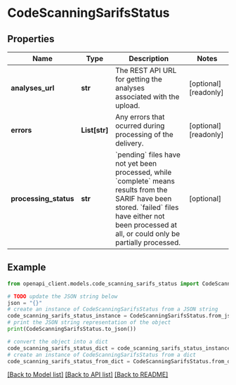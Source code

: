 # CodeScanningSarifsStatus


## Properties

Name | Type | Description | Notes
------------ | ------------- | ------------- | -------------
**analyses_url** | **str** | The REST API URL for getting the analyses associated with the upload. | [optional] [readonly] 
**errors** | **List[str]** | Any errors that ocurred during processing of the delivery. | [optional] [readonly] 
**processing_status** | **str** | &#x60;pending&#x60; files have not yet been processed, while &#x60;complete&#x60; means results from the SARIF have been stored. &#x60;failed&#x60; files have either not been processed at all, or could only be partially processed. | [optional] 

## Example

```python
from openapi_client.models.code_scanning_sarifs_status import CodeScanningSarifsStatus

# TODO update the JSON string below
json = "{}"
# create an instance of CodeScanningSarifsStatus from a JSON string
code_scanning_sarifs_status_instance = CodeScanningSarifsStatus.from_json(json)
# print the JSON string representation of the object
print(CodeScanningSarifsStatus.to_json())

# convert the object into a dict
code_scanning_sarifs_status_dict = code_scanning_sarifs_status_instance.to_dict()
# create an instance of CodeScanningSarifsStatus from a dict
code_scanning_sarifs_status_from_dict = CodeScanningSarifsStatus.from_dict(code_scanning_sarifs_status_dict)
```
[[Back to Model list]](../README.md#documentation-for-models) [[Back to API list]](../README.md#documentation-for-api-endpoints) [[Back to README]](../README.md)


